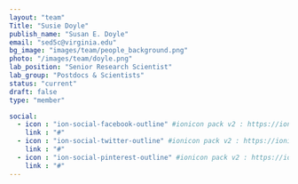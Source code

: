 ```yaml
---
layout: "team"
Title: "Susie Doyle"
publish_name: "Susan E. Doyle"
email: "sed5c@virginia.edu"
bg_image: "images/team/people_background.png"
photo: "/images/team/doyle.png"
lab_position: "Senior Research Scientist"
lab_group: "Postdocs & Scientists"
status: "current"
draft: false
type: "member"

social:
  - icon : "ion-social-facebook-outline" #ionicon pack v2 : https://ionicons.com/v2/
    link : "#"
  - icon : "ion-social-twitter-outline" #ionicon pack v2 : https://ionicons.com/v2/
    link : "#"
  - icon : "ion-social-pinterest-outline" #ionicon pack v2 : https://ionicons.com/v2/
    link : "#"
---
```


